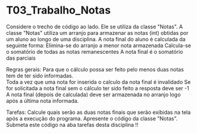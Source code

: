 # T03_Trabalho_Notas


Considere o trecho de código ao lado. Ele se utiliza da classe "Notas". A classe "Notas" utiliza um arranjo para armazenar as notas (int) obtidas por um aluno ao longo de uma disciplina. A nota final do aluno é calculada da seguinte forma: 
Elimina-se do arranjo a menor nota armazenada 
Calcula-se o somatório de todas as notas remanescentes 
A nota final é o somatório das parciais 
 
Regras gerais: 
Para que o cálculo possa ser feito pelo menos duas notas tem de ter sido informadas.  
Toda a vez que uma nota for inserida o calculo da nota final é invalidado 
Se for solicitada a nota final sem o cálculo ter sido feito a resposta deve ser -1 
A nota final (depois de calculada) deve ser armazenada no arranjo logo após a última nota informada. 
 
Tarefas: 
Calcule quais serão as duas notas finais que serão exibidas na tela após a execução do programa. 
Apresente o código da classe "Notas". Submeta este código na aba tarefas desta disciplina !! 